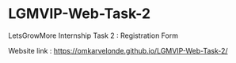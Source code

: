 # LGMVIP-Web-Task-2
LetsGrowMore Internship Task 2 : Registration Form

Website link : https://omkarvelonde.github.io/LGMVIP-Web-Task-2/
